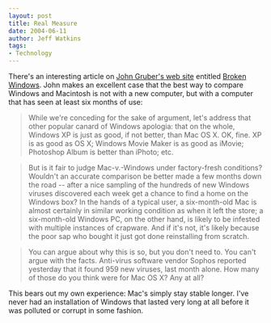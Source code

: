 ```yaml
---
layout: post
title: Real Measure
date: 2004-06-11
author: Jeff Watkins
tags:
- Technology
---
```


There's an interesting article on <a href="http://daringfireball.net">John Gruber's web site</a> entitled <a href="http://daringfireball.net/2004/06/broken_windows">Broken
Windows</a>. John makes an excellent case that the best way to compare
Windows and Macintosh is not with a new computer, but with a computer
that has seen at least six months of use:

> While we're conceding for the sake of argument, let's
> address that other popular canard of Windows apologia:
> that on the whole, Windows XP is just as good, if not
> better, than Mac OS X. OK, fine. XP is as good as OS X;
> Windows Movie Maker is as good as iMovie; Photoshop Album
> is better than iPhoto; etc.

> But is it fair to judge Mac-v.-Windows under
> factory-fresh conditions? Wouldn't an accurate comparison
> be better made a few months down the road -- after a nice
> sampling of the hundreds of new Windows viruses
> discovered each week get a chance to find a home on the
> Windows box? In the hands of a typical user, a
> six-month-old Mac is almost certainly in similar working
> condition as when it left the store; a six-month-old
> Windows PC, on the other hand, is likely to be infested
> with multiple instances of crapware. And if it's not,
> it's likely because the poor sap who bought it just got
> done reinstalling from scratch.

> You can argue about why this is so, but you don't need
> to. You can't argue with the facts. Anti-virus software
> vendor Sophos reported yesterday that it found 959 new
> viruses, last month alone. How many of those do you think
> were for Mac OS X? Any at all?

This bears out my own experience: Mac's simply stay stable longer.
I've never had an installation of Windows that lasted very long at all
before it was polluted or corrupt in some fashion.